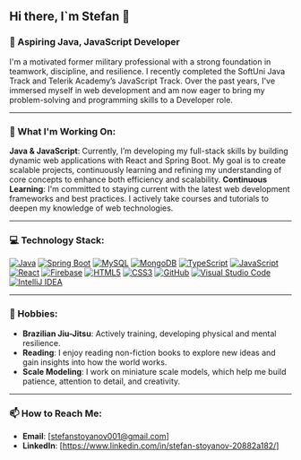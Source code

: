 ## Hi there, I`m Stefan 👋

### 🚀 Aspiring Java, JavaScript Developer
I'm a motivated former military professional with a strong foundation in teamwork, discipline, and resilience. I recently completed the SoftUni Java Track and Telerik Academy’s JavaScript Track. Over the past years, I've immersed myself in web development and am now eager to bring my problem-solving and programming skills to a Developer role.

---

### 🔨 What I'm Working On:
**Java & JavaScript**: Currently, I’m developing my full-stack skills by building dynamic web applications with React and Spring Boot. My goal is to create scalable projects, continuously learning and refining my understanding of core concepts to enhance both efficiency and scalability.
**Continuous Learning**: I'm committed to staying current with the latest web development frameworks and best practices. I actively take courses and tutorials to deepen my knowledge of web technologies.

---

### 💻 Technology Stack:
[![Java](https://img.shields.io/badge/Java-007396?logo=java&logoColor=white&style=for-the-badge)](https://www.oracle.com/java/)
[![Spring Boot](https://img.shields.io/badge/Spring%20Boot-6DB33F?logo=springboot&logoColor=white&style=for-the-badge)](https://spring.io/projects/spring-boot)
[![MySQL](https://img.shields.io/badge/MySQL-4479A1?logo=mysql&logoColor=white&style=for-the-badge)](https://www.mysql.com/)
[![MongoDB](https://img.shields.io/badge/MongoDB-47A248?logo=mongodb&logoColor=white&style=for-the-badge)](https://www.mongodb.com/)
[![TypeScript](https://img.shields.io/badge/TypeScript-007ACC?logo=typescript&logoColor=white&style=for-the-badge)](https://www.typescriptlang.org/)
[![JavaScript](https://img.shields.io/badge/Javascript-F7DF1E?logo=javascript&logoColor=black&style=for-the-badge)](https://developer.mozilla.org/en-US/docs/Web/JavaScript)
[![React](https://img.shields.io/badge/React-61DAFB?logo=react&logoColor=white&style=for-the-badge)](https://reactjs.org/)
[![Firebase](https://img.shields.io/badge/Firebase-FFCA28?logo=firebase&logoColor=black&style=for-the-badge)](https://firebase.google.com/)
[![HTML5](https://img.shields.io/badge/HTML5-E34F26?logo=html5&logoColor=white&style=for-the-badge)](https://developer.mozilla.org/en-US/docs/Glossary/HTML5)
[![CSS3](https://img.shields.io/badge/CSS3-1572B6?logo=css3&logoColor=white&style=for-the-badge)](https://developer.mozilla.org/en-US/docs/Web/CSS)
[![GitHub](https://img.shields.io/badge/GitHub-181717?logo=github&logoColor=white&style=for-the-badge)](https://github.com/)
[![Visual Studio Code](https://img.shields.io/badge/Visual%20Studio%20Code-007ACC?logo=visualstudiocode&logoColor=white&style=for-the-badge)](https://code.visualstudio.com/)
[![IntelliJ IDEA](https://img.shields.io/badge/IntelliJ%20IDEA-000000?logo=intellijidea&logoColor=white&style=for-the-badge)](https://www.jetbrains.com/idea/)

---

### 🎯 Hobbies:
- **Brazilian Jiu-Jitsu**: Actively training, developing physical and mental resilience.
- **Reading**: I enjoy reading non-fiction books to explore new ideas and gain insights into how the world works.
- **Scale Modeling**: I work on miniature scale models, which help me build patience, attention to detail, and creativity.

---

### 📫 How to Reach Me:
- **Email**: [stefanstoyanov001@gmail.com]
- **LinkedIn**: [https://www.linkedin.com/in/stefan-stoyanov-20882a182/]
